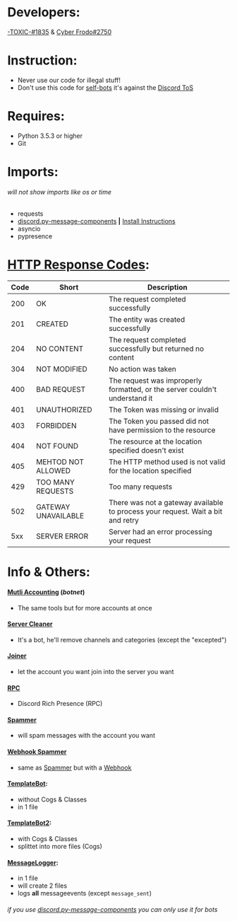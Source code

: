 # Developers:
[-TOXIC-#1835](https://discord.com/users/856594604812009502) & [Cyber Frodo#2750](https://discord.com/users/370986466555199490)
# Instruction:
* Never use our code for illegal stuff!
* Don't use this code for [self-bots](https://support.discord.com/hc/en-us/articles/115002192352-Automated-user-accounts-self-bots-) it's against the [Discord ToS](https://discord.com/terms)
# Requires:
* Python 3.5.3 or higher
* Git
# Imports:
###### *will not show imports like os or time*
* requests
* [discord.py-message-components](https://github.com/mccoderpy/discord.py-message-components/tree/developer) **|** [Install Instructions](https://github.com/TxcToxic/Discord/blob/main/TemplateBot/readme.md#installing)
* asyncio
* pypresence
# [HTTP Response Codes](https://discord.com/developers/docs/topics/opcodes-and-status-codes#http):
| Code | Short | Description | 
| - | - | - |
| 200 | OK | The request completed successfully |
| 201 | CREATED | The entity was created successfully |
| 204 | NO CONTENT | The request completed successfully but returned no content |
| 304 | NOT MODIFIED | No action was taken |
| 400 | BAD REQUEST | The request was improperly formatted, or the server couldn't understand it |
| 401 | UNAUTHORIZED | The Token was missing or invalid |
| 403 | FORBIDDEN | The Token you passed did not have permission to the resource |
| 404 | NOT FOUND | The resource at the location specified doesn't exist |
| 405 | MEHTOD NOT ALLOWED | The HTTP method used is not valid for the location specified |
| 429 | TOO MANY REQUESTS | Too many requests |
| 502 | GATEWAY UNAVAILABLE | There was not a gateway available to process your request. Wait a bit and retry |
| 5xx | SERVER ERROR | Server had an error processing your request |
# Info & Others:
#### [Mutli Accounting](https://github.com/TxcToxic/Discord/tree/main/MultiAccounting) (*botnet*)
* The same tools but for more accounts at once
#### [Server Cleaner](https://github.com/TxcToxic/Discord/blob/main/server-cleaner.py)
* It's a bot, he'll remove channels and categories (except the "excepted")
#### [Joiner](https://github.com/TxcToxic/Discord/blob/main/joiner.py)
* let the account you want join into the server you want
#### [RPC](https://github.com/TxcToxic/Discord/blob/main/RPC.py)
* Discord Rich Presence (RPC)
#### [Spammer](https://github.com/TxcToxic/Discord/blob/main/spammer.py)
* will spam messages with the account you want
#### [Webhook Spammer](https://github.com/TxcToxic/Discord/blob/main/webhook-spammer.py)
* same as [Spammer](https://github.com/TxcToxic/Discord/blob/main/spammer.py) but with a [Webhook](https://support.discord.com/hc/en-us/articles/228383668-Intro-to-Webhooks)
#### [TemplateBot](https://github.com/TxcToxic/Discord/tree/main/TemplateBot):
* without Cogs & Classes
* in 1 file
#### [TemplateBot2](https://github.com/TxcToxic/Discord/tree/main/TemplateBot2):
* with Cogs & Classes
* splittet into more files (Cogs)
#### [MessageLogger](https://github.com/TxcToxic/Discord/tree/main/MessageLogger):
* in 1 file
* will create 2 files
* logs **all** messageevents (except `message_sent`)
###### if you use [discord.py-message-components](https://github.com/mccoderpy/discord.py-message-components/tree/developer) you can only use it for bots
